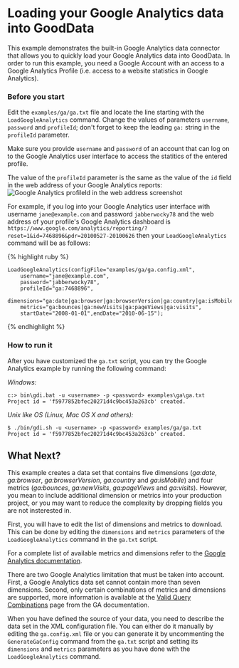 # Loading your Google Analytics data into GoodData

This example demonstrates the built-in Google Analytics data connector that allows you to quickly load your Google Analytics data into GoodData. In order to run this example, you need a Google Account with an access to a Google Analytics Profile (i.e. access to a website statistics in Google Analytics).

### Before you start

Edit the `examples/ga/ga.txt` file and locate the line starting with the `LoadGoogleAnalytics` command. Change the values of parameters `username`, `password` and `profileId`; don't forget to keep the leading `ga:` string in the `profileId` parameter.

Make sure you provide `username` and `password` of an account that can log on to the Google Analytics user interface to access the statitics of the entered profile.

The value of the `profileId` parameter is the same as the value of the `id` field in the web address of your Google Analytics reports:
 ![Google Analytics profileId in the web address screenshot](http://developer.gooddata.com/images/gdcl/examples/ga/ga_profileId.png "Google Analytics profileId in the web address screenshot")

For example, if you log into your Google Analytics user interface with username `jane@example.com` and password `jabberwocky78` and the web address of your profile's Google Analytics dashboard is `https://www.google.com/analytics/reporting/?reset=1&id=7468896&pdr=20100527-20100626` then your `LoadGoogleAnalytics` command will be as follows:

{% highlight ruby %}

    LoadGoogleAnalytics(configFile="examples/ga/ga.config.xml",
        username="jane@example.com",
        password="jabberwocky78",
        profileId="ga:7468896",
        dimensions="ga:date|ga:browser|ga:browserVersion|ga:country|ga:isMobile",
        metrics="ga:bounces|ga:newVisits|ga:pageViews|ga:visits",
        startDate="2008-01-01",endDate="2010-06-15");

{% endhighlight %}

### How to run it

After you have customized the `ga.txt` script, you can try the Google Analytics example by running the following command:

_Windows:_

    c:> bin\gdi.bat -u <username> -p <password> examples\ga\ga.txt
    Project id = 'f5977852bfec20271d4c9bc453a263cb' created.


_Unix like OS (Linux, Mac OS X and others):_

    $ ./bin/gdi.sh -u <username> -p <password> examples/ga/ga.txt
    Project id = 'f5977852bfec20271d4c9bc453a263cb' created.

## What Next?

This example creates a data set that contains five dimensions (_ga:date_, _ga:browser_, _ga:browserVersion_, _ga:country_ and _ga:isMobile_) and four metrics (_ga:bounces_, _ga:newVisits_, _ga:pageViews_ and _ga:visits_). However, you mean to include additional dimension or metrics into your production project, or you may want to reduce the complexity by dropping fields you are not insterested in.

First, you will have to edit the list of dimensions and metrics to download. This can be done by editing the `dimensions` and `metrics` parameters of the `LoadGoogleAnalytics` command in the `ga.txt` script. 

For a complete list of available metrics and dimensions refer to the [Google Analytics documentation](http://code.google.com/apis/analytics/docs/gdata/gdataReferenceDimensionsMetrics.html).

There are two Google Analytics limitation that must be taken into account. First, a Google Analytics data set cannot contain more than seven dimensions. Second, only certain combinations of metrics and dimensions are supported, more information is available at the [Valid Query Combinations](http://code.google.com/apis/analytics/docs/gdata/gdataReferenceValidCombos.html) page from the GA documentation.

When you have defined the source of your data, you need to describe the data set in the XML configuration file. You can either do it manually by editing the `ga.config.xml` file or you can generate it by uncommenting the `GenerateGaConfig` command from the `ga.txt` script and setting its `dimensions` and `metrics` parameters as you have done with the `LoadGoogleAnalytics` command.
